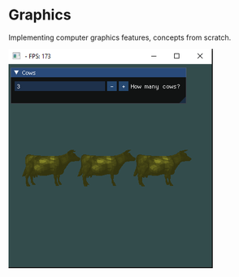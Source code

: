 # Graphics
Implementing computer graphics features, concepts from scratch. 

![Game Screenshot](https://github.com/rgbguy/Graphics/blob/main/res/demoImages/HowManyCows.png?raw=true)
